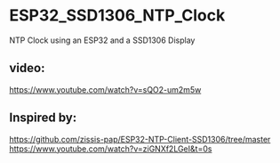 # ESP32_SSD1306_NTP_Clock
NTP Clock using an ESP32 and a SSD1306 Display

## video:
https://www.youtube.com/watch?v=sQO2-um2m5w

## Inspired by: 
https://github.com/zissis-pap/ESP32-NTP-Client-SSD1306/tree/master
https://www.youtube.com/watch?v=ziGNXf2LGeI&t=0s
   
